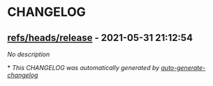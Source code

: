 # CHANGELOG

## [refs/heads/release](https://github.com/RowlandOti/E-CommerceApp-Merchant/releases/tag/refs/heads/release) - 2021-05-31 21:12:54

*No description*

\* *This CHANGELOG was automatically generated by [auto-generate-changelog](https://github.com/BobAnkh/auto-generate-changelog)*
